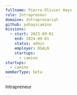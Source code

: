 ```yaml
---
fullname: Pierre-Olivier Hays
role: Intrapreneur
domaine: Intraprenariat
github: pohayscamino
missions:
  - start: 2023-09-01
    end: 2024-09-01
    status: admin
    employer: DGALN
    startups:
      - camino
startups:
  - camino
memberType: beta
---
```

Intrapreneur